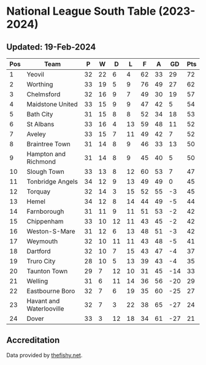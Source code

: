 # National League South Table (2023-2024)
## Updated: 19-Feb-2024

| Pos | Team | P | W | D | L | F | A | GD | Pts |
| --- | --- | --- | --- | --- | --- | --- | --- | --- | --- |
| 1 | Yeovil | 32 | 22 | 6 | 4 | 62 | 33 | 29 | 72 |
| 2 | Worthing | 33 | 19 | 5 | 9 | 76 | 49 | 27 | 62 |
| 3 | Chelmsford | 32 | 16 | 9 | 7 | 49 | 30 | 19 | 57 |
| 4 | Maidstone United | 33 | 15 | 9 | 9 | 47 | 42 | 5 | 54 |
| 5 | Bath City | 31 | 15 | 8 | 8 | 52 | 34 | 18 | 53 |
| 6 | St Albans | 33 | 16 | 4 | 13 | 59 | 48 | 11 | 52 |
| 7 | Aveley | 33 | 15 | 7 | 11 | 49 | 42 | 7 | 52 |
| 8 | Braintree Town | 31 | 14 | 8 | 9 | 46 | 33 | 13 | 50 |
| 9 | Hampton and Richmond | 31 | 14 | 8 | 9 | 45 | 40 | 5 | 50 |
| 10 | Slough Town | 33 | 13 | 8 | 12 | 60 | 53 | 7 | 47 |
| 11 | Tonbridge Angels | 34 | 12 | 9 | 13 | 49 | 49 | 0 | 45 |
| 12 | Torquay | 32 | 14 | 3 | 15 | 52 | 55 | -3 | 45 |
| 13 | Hemel | 34 | 12 | 8 | 14 | 44 | 49 | -5 | 44 |
| 14 | Farnborough | 31 | 11 | 9 | 11 | 51 | 53 | -2 | 42 |
| 15 | Chippenham | 33 | 10 | 12 | 11 | 43 | 45 | -2 | 42 |
| 16 | Weston-S-Mare | 31 | 12 | 6 | 13 | 48 | 51 | -3 | 42 |
| 17 | Weymouth | 32 | 10 | 11 | 11 | 43 | 48 | -5 | 41 |
| 18 | Dartford | 32 | 10 | 7 | 15 | 43 | 47 | -4 | 37 |
| 19 | Truro City | 28 | 10 | 5 | 13 | 39 | 43 | -4 | 35 |
| 20 | Taunton Town | 29 | 7 | 12 | 10 | 31 | 45 | -14 | 33 |
| 21 | Welling | 31 | 6 | 11 | 14 | 36 | 56 | -20 | 29 |
| 22 | Eastbourne Boro | 32 | 7 | 6 | 19 | 35 | 60 | -25 | 27 |
| 23 | Havant and Waterlooville | 32 | 7 | 3 | 22 | 38 | 65 | -27 | 24 |
| 24 | Dover | 33 | 3 | 12 | 18 | 34 | 61 | -27 | 21 |

## Accreditation 

Data provided by [thefishy.net](https://www.thefishy.net/).